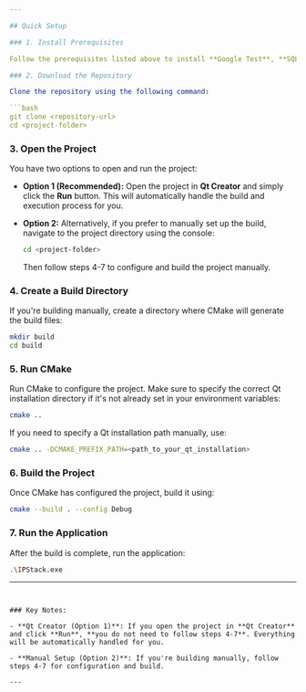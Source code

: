 ```yaml
---

## Quick Setup

### 1. Install Prerequisites

Follow the prerequisites listed above to install **Google Test**, **SQLite**, **Qt**, **RapidJSON**, **httplib**, and set up the **API key**.

### 2. Download the Repository

Clone the repository using the following command:

```bash
git clone <repository-url>
cd <project-folder>
```

### 3. Open the Project

You have two options to open and run the project:

- **Option 1 (Recommended):** Open the project in **Qt Creator** and simply click the **Run** button. This will automatically handle the build and execution process for you.
  
- **Option 2:** Alternatively, if you prefer to manually set up the build, navigate to the project directory using the console:

  ```bash
  cd <project-folder>
  ```

  Then follow steps 4-7 to configure and build the project manually.

### 4. Create a Build Directory

If you're building manually, create a directory where CMake will generate the build files:

```bash
mkdir build
cd build
```

### 5. Run CMake

Run CMake to configure the project. Make sure to specify the correct Qt installation directory if it's not already set in your environment variables:

```bash
cmake ..
```

If you need to specify a Qt installation path manually, use:

```bash
cmake .. -DCMAKE_PREFIX_PATH=<path_to_your_qt_installation>
```

### 6. Build the Project

Once CMake has configured the project, build it using:

```bash
cmake --build . --config Debug
```

### 7. Run the Application

After the build is complete, run the application:

```bash
.\IPStack.exe
```

---
```


### Key Notes:

- **Qt Creator (Option 1)**: If you open the project in **Qt Creator** and click **Run**, **you do not need to follow steps 4-7**. Everything will be automatically handled for you.
  
- **Manual Setup (Option 2)**: If you're building manually, follow steps 4-7 for configuration and build.

---
